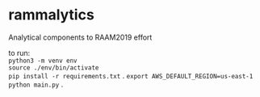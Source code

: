 # rammalytics
Analytical components to RAAM2019 effort

to run:  
`python3 -m venv env`  
`source ./env/bin/activate`   
`pip install -r requirements.txt` . 
`export AWS_DEFAULT_REGION=us-east-1`  
`python main.py` . 
